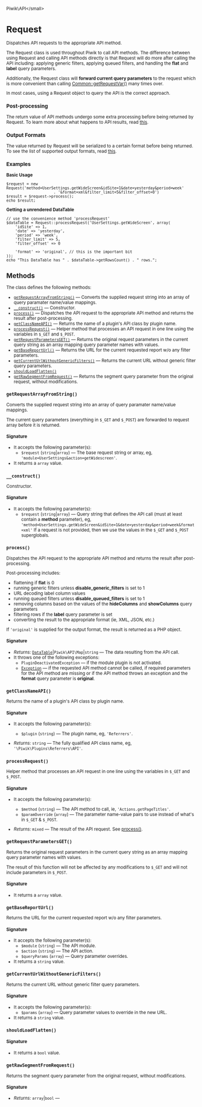 <small>Piwik\API\</small>

Request
=======

Dispatches API requests to the appropriate API method.

The Request class is used throughout Piwik to call API methods. The difference
between using Request and calling API methods directly is that Request
will do more after calling the API including: applying generic filters, applying queued filters,
and handling the **flat** and **label** query parameters.

Additionally, the Request class will **forward current query parameters** to the request
which is more convenient than calling [Common::getRequestVar()](/api-reference/Piwik/Common#getrequestvar) many times over.

In most cases, using a Request object to query the API is the correct approach.

### Post-processing

The return value of API methods undergo some extra processing before being returned by Request.
To learn more about what happens to API results, read [this](/guides/piwiks-web-api#extra-report-processing).

### Output Formats

The value returned by Request will be serialized to a certain format before being returned.
To see the list of supported output formats, read [this](/guides/piwiks-web-api#output-formats).

### Examples

**Basic Usage**

    $request = new Request('method=UserSettings.getWideScreen&idSite=1&date=yesterday&period=week'
                         . '&format=xml&filter_limit=5&filter_offset=0')
    $result = $request->process();
    echo $result;

**Getting a unrendered DataTable**

    // use the convenience method 'processRequest'
    $dataTable = Request::processRequest('UserSettings.getWideScreen', array(
        'idSite' => 1,
        'date' => 'yesterday',
        'period' => 'week',
        'filter_limit' => 5,
        'filter_offset' => 0

        'format' => 'original', // this is the important bit
    ));
    echo "This DataTable has " . $dataTable->getRowsCount() . " rows.";

Methods
-------

The class defines the following methods:

- [`getRequestArrayFromString()`](#getrequestarrayfromstring) &mdash; Converts the supplied request string into an array of query paramater name/value mappings.
- [`__construct()`](#__construct) &mdash; Constructor.
- [`process()`](#process) &mdash; Dispatches the API request to the appropriate API method and returns the result after post-processing.
- [`getClassNameAPI()`](#getclassnameapi) &mdash; Returns the name of a plugin's API class by plugin name.
- [`processRequest()`](#processrequest) &mdash; Helper method that processes an API request in one line using the variables in `$_GET` and `$_POST`.
- [`getRequestParametersGET()`](#getrequestparametersget) &mdash; Returns the original request parameters in the current query string as an array mapping query parameter names with values.
- [`getBaseReportUrl()`](#getbasereporturl) &mdash; Returns the URL for the current requested report w/o any filter parameters.
- [`getCurrentUrlWithoutGenericFilters()`](#getcurrenturlwithoutgenericfilters) &mdash; Returns the current URL without generic filter query parameters.
- [`shouldLoadFlatten()`](#shouldloadflatten)
- [`getRawSegmentFromRequest()`](#getrawsegmentfromrequest) &mdash; Returns the segment query parameter from the original request, without modifications.

<a name="getrequestarrayfromstring" id="getrequestarrayfromstring"></a>
<a name="getRequestArrayFromString" id="getRequestArrayFromString"></a>
### `getRequestArrayFromString()`

Converts the supplied request string into an array of query paramater name/value mappings.

The current query parameters (everything in `$_GET` and `$_POST`) are
forwarded to request array before it is returned.

#### Signature

-  It accepts the following parameter(s):
    - `$request` (`string`|`array`) &mdash;
       The base request string or array, eg, `'module=UserSettings&action=getWidescreen'`.
- It returns a `array` value.

<a name="__construct" id="__construct"></a>
<a name="__construct" id="__construct"></a>
### `__construct()`

Constructor.

#### Signature

-  It accepts the following parameter(s):
    - `$request` (`string`|`array`) &mdash;
       Query string that defines the API call (must at least contain a **method** parameter), eg, `'method=UserSettings.getWideScreen&idSite=1&date=yesterday&period=week&format=xml'` If a request is not provided, then we use the values in the `$_GET` and `$_POST` superglobals.

<a name="process" id="process"></a>
<a name="process" id="process"></a>
### `process()`

Dispatches the API request to the appropriate API method and returns the result after post-processing.

Post-processing includes:

- flattening if **flat** is 0
- running generic filters unless **disable_generic_filters** is set to 1
- URL decoding label column values
- running queued filters unless **disable_queued_filters** is set to 1
- removing columns based on the values of the **hideColumns** and **showColumns** query parameters
- filtering rows if the **label** query parameter is set
- converting the result to the appropriate format (ie, XML, JSON, etc.)

If `'original'` is supplied for the output format, the result is returned as a PHP
object.

#### Signature


- *Returns:*  [`DataTable`](../../Piwik/DataTable.md)|`Piwik\API\Map`|`string` &mdash;
    The data resulting from the API call.
- It throws one of the following exceptions:
    - `PluginDeactivatedException` &mdash; if the module plugin is not activated.
    - [`Exception`](http://php.net/class.Exception) &mdash; if the requested API method cannot be called, if required parameters for the API method are missing or if the API method throws an exception and the **format** query parameter is **original**.

<a name="getclassnameapi" id="getclassnameapi"></a>
<a name="getClassNameAPI" id="getClassNameAPI"></a>
### `getClassNameAPI()`

Returns the name of a plugin's API class by plugin name.

#### Signature

-  It accepts the following parameter(s):
    - `$plugin` (`string`) &mdash;
       The plugin name, eg, `'Referrers'`.

- *Returns:*  `string` &mdash;
    The fully qualified API class name, eg, `'\Piwik\Plugins\Referrers\API'`.

<a name="processrequest" id="processrequest"></a>
<a name="processRequest" id="processRequest"></a>
### `processRequest()`

Helper method that processes an API request in one line using the variables in `$_GET` and `$_POST`.

#### Signature

-  It accepts the following parameter(s):
    - `$method` (`string`) &mdash;
       The API method to call, ie, `'Actions.getPageTitles'`.
    - `$paramOverride` (`array`) &mdash;
       The parameter name-value pairs to use instead of what's in `$_GET` & `$_POST`.

- *Returns:*  `mixed` &mdash;
    The result of the API request. See [process()](/api-reference/Piwik/API/Request#process).

<a name="getrequestparametersget" id="getrequestparametersget"></a>
<a name="getRequestParametersGET" id="getRequestParametersGET"></a>
### `getRequestParametersGET()`

Returns the original request parameters in the current query string as an array mapping query parameter names with values.

The result of this function will not be affected
by any modifications to `$_GET` and will not include parameters in `$_POST`.

#### Signature

- It returns a `array` value.

<a name="getbasereporturl" id="getbasereporturl"></a>
<a name="getBaseReportUrl" id="getBaseReportUrl"></a>
### `getBaseReportUrl()`

Returns the URL for the current requested report w/o any filter parameters.

#### Signature

-  It accepts the following parameter(s):
    - `$module` (`string`) &mdash;
       The API module.
    - `$action` (`string`) &mdash;
       The API action.
    - `$queryParams` (`array`) &mdash;
       Query parameter overrides.
- It returns a `string` value.

<a name="getcurrenturlwithoutgenericfilters" id="getcurrenturlwithoutgenericfilters"></a>
<a name="getCurrentUrlWithoutGenericFilters" id="getCurrentUrlWithoutGenericFilters"></a>
### `getCurrentUrlWithoutGenericFilters()`

Returns the current URL without generic filter query parameters.

#### Signature

-  It accepts the following parameter(s):
    - `$params` (`array`) &mdash;
       Query parameter values to override in the new URL.
- It returns a `string` value.

<a name="shouldloadflatten" id="shouldloadflatten"></a>
<a name="shouldLoadFlatten" id="shouldLoadFlatten"></a>
### `shouldLoadFlatten()`

#### Signature

- It returns a `bool` value.

<a name="getrawsegmentfromrequest" id="getrawsegmentfromrequest"></a>
<a name="getRawSegmentFromRequest" id="getRawSegmentFromRequest"></a>
### `getRawSegmentFromRequest()`

Returns the segment query parameter from the original request, without modifications.

#### Signature


- *Returns:*  `array`|`bool` &mdash;
    

